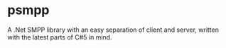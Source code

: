 psmpp
=====

A .Net SMPP library with an easy separation of client and server, written with the latest parts of C#5 in mind.
